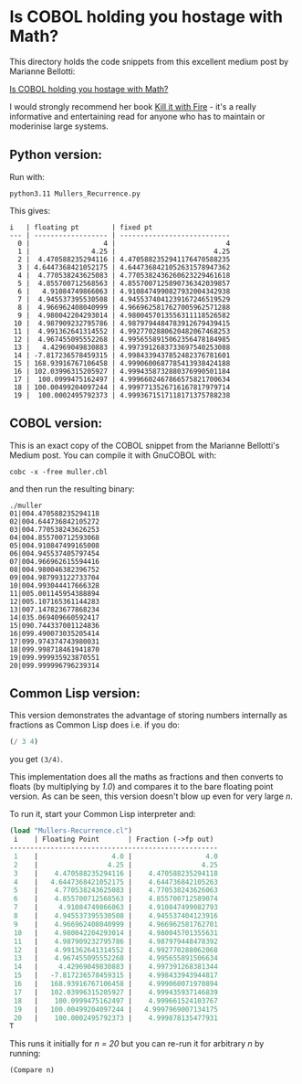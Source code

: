 # Is COBOL holding you hostage with Math?

This directory holds the code snippets from this excellent medium post by Marianne Bellotti:

[Is COBOL holding you hostage with Math?](https://medium.com/the-technical-archaeologist/is-cobol-holding-you-hostage-with-math-5498c0eb428b)

I would strongly recommend her book [Kill it with Fire](https://www.amazon.co.uk/Kill-Fire-Manage-Computer-Systems-ebook/dp/B08CTFY4JP/) - it's a really informative and entertaining read for anyone who has to maintain or moderinise large systems.

## Python version:

Run with:

```
python3.11 Mullers_Recurrence.py
```

This gives:

```
i   | floating pt        | fixed pt
--- | ------------------ | ---------------------------
  0 |                  4 |                           4
  1 |               4.25 |                        4.25
  2 |  4.470588235294116 | 4.4705882352941176470588235
  3 | 4.6447368421052175 | 4.6447368421052631578947362
  4 |  4.770538243625083 | 4.7705382436260623229461618
  5 |  4.855700712568563 | 4.8557007125890736342039857
  6 |   4.91084749866063 | 4.9108474990827932004342938
  7 |  4.945537395530508 | 4.9455374041239167246519529
  8 |  4.966962408040999 | 4.9669625817627005962571288
  9 |  4.980042204293014 | 4.9800457013556311118526582
 10 |  4.987909232795786 | 4.9879794484783912679439415
 11 |  4.991362641314552 | 4.9927702880620482067468253
 12 |  4.967455095552268 | 4.9956558915062356478184985
 13 |   4.42969049830883 | 4.9973912683733697540253088
 14 | -7.817236578459315 | 4.9984339437852482376781601
 15 | 168.93916767106458 | 4.9990600687785413938424188
 16 | 102.03996315205927 | 4.9994358732880376990501184
 17 |  100.0999475162497 | 4.9996602467866575821700634
 18 | 100.00499204097244 | 4.9997713526716167817979714
 19 |  100.0002495792373 | 4.9993671517118171375788238
```

## COBOL version:

This is an exact copy of the COBOL snippet from the Marianne Bellotti's Medium post.  You can compile it with GnuCOBOL with:

```
cobc -x -free muller.cbl
```

and then run the resulting binary:

```
./muller
01|004.470588235294118
02|004.644736842105272
03|004.770538243626253
04|004.855700712593068
05|004.910847499165008
06|004.945537405797454
07|004.966962615594416
08|004.980046382396752
09|004.987993122733704
10|004.993044417666328
11|005.001145954388894
12|005.107165361144283
13|007.147823677868234
14|035.069409660592417
15|090.744337001124836
16|099.490073035205414
17|099.974374743980031
18|099.998718461941870
19|099.999935923870551
20|099.999996796239314
```

## Common Lisp version:

This version demonstrates the advantage of storing numbers internally as fractions as Common Lisp does i.e. if you do:

```lisp
(/ 3 4)
```

you get `(3/4)`.

This implementation does all the maths as fractions and then converts to floats (by multiplying by *1.0*) and compares it to the bare floating point version. As can be seen, this version doesn't blow up even for very large *n*.

To run it, start your Common Lisp interpreter and:

```lisp
(load "Mullers-Recurrence.cl")
 i    | Floating Point       | Fraction (->fp out) 
---------------------------------------------------
 1    |                  4.0 |                  4.0
 2    |                 4.25 |                 4.25
 3    |    4.470588235294116 |    4.470588235294118
 4    |   4.6447368421052175 |    4.644736842105263
 5    |    4.770538243625083 |    4.770538243626063
 6    |    4.855700712568563 |    4.855700712589074
 7    |     4.91084749866063 |    4.910847499082793
 8    |    4.945537395530508 |    4.945537404123916
 9    |    4.966962408040999 |    4.966962581762701
 10   |    4.980042204293014 |    4.980045701355631
 11   |    4.987909232795786 |    4.987979448478392
 12   |    4.991362641314552 |    4.992770288062068
 13   |    4.967455095552268 |    4.995655891506634
 14   |     4.42969049830883 |    4.997391268381344
 15   |   -7.817236578459315 |    4.998433943944817
 16   |   168.93916767106458 |    4.999060071970894
 17   |   102.03996315205927 |    4.999435937146839
 18   |    100.0999475162497 |    4.999661524103767
 19   |   100.00499204097244 |   4.9997969007134175
 20   |    100.0002495792373 |    4.999878135477931
T
```

This runs it initially for *n = 20* but you can re-run it for arbitrary *n* by running:

```lisp
(Compare n)
```




